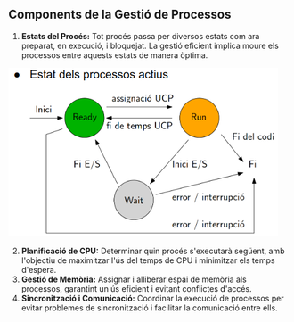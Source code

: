 ## Components de la Gestió de Processos
1. **Estats del Procés:** Tot procés passa per diversos estats com ara preparat, en execució, i bloquejat. La gestió eficient implica moure els processos entre aquests estats de manera òptima.

![Estats del procés](/sistemes/processos/Imatges/Estat_dels_processos.png)

2. **Planificació de CPU:** Determinar quin procés s'executarà següent, amb l'objectiu de maximitzar l'ús del temps de CPU i minimitzar els temps d'espera.
3. **Gestió de Memòria:** Assignar i alliberar espai de memòria als processos, garantint un ús eficient i evitant conflictes d'accés.
4. **Sincronització i Comunicació:** Coordinar la execució de processos per evitar problemes de sincronització i facilitar la comunicació entre ells.